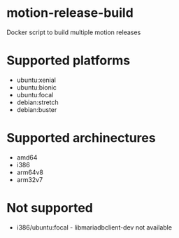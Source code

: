 # motion-release-build

Docker script to build multiple motion releases

# Supported platforms

* ubuntu:xenial
* ubuntu:bionic
* ubuntu:focal
* debian:stretch
* debian:buster

# Supported archinectures
 
 * amd64
 * i386
 * arm64v8
 * arm32v7
  
 # Not supported
 
 * i386/ubuntu:focal - libmariadbclient-dev not available
 
